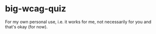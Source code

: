 # big-wcag-quiz

For my own personal use, i.e. it works for me, not necessarily for you and that's okay (for now).






